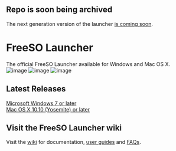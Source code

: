 ## Repo is soon being archived
The next generation version of the launcher [is coming soon](https://github.com/ItsSim/fsolauncher).

# FreeSO Launcher
The official FreeSO Launcher available for Windows and Mac OS X.
![image](https://i.imgur.com/59YUj54.png)
![image](https://i.imgur.com/dPRDgHh.jpg)
![image](https://i.imgur.com/F5t1tf0.png)

## Latest Releases
[Microsoft Windows 7 or later](https://beta.freeso.org/FreeSO%20Launcher%20Setup.exe) <br/>
[Mac OS X 10.10 (Yosemite) or later](https://beta.freeso.org/fsolauncher.dmg)

## Visit the FreeSO Launcher wiki
Visit the [wiki](https://github.com/ItsSim/fsolauncher/wiki) for documentation, [user guides](https://github.com/ItsSim/fsolauncher/wiki/Using-FreeSO-Launcher) and [FAQs](https://github.com/ItsSim/fsolauncher/wiki/FAQ).
